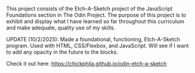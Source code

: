 This project consists of the Etch-A-Sketch project of the JavaScript Foundations section in The Odin Project. The purpose of this project is to exhibit and display what I have learned so far throughout this curriculum and make adequate, quality use of my skills.

UPDATE (10/2/2025): Made a foundational, functioning, Etch-A-Sketch program. Used with HTML, CSS/Flexbox, and JavaScript. Will see if I want to add any opacity in the future to the blocks.

Check it out here: https://chickphila.github.io/odin-etch-a-sketch